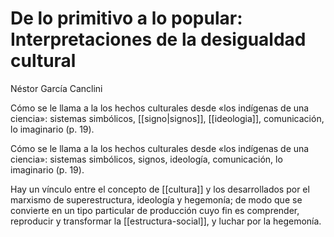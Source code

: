 # De lo primitivo a lo popular: Interpretaciones de la desigualdad cultural
Néstor García Canclini

Cómo se le llama a la los hechos culturales desde «los indígenas de una ciencia»: sistemas simbólicos, [[signo|signos]], [[ideologia]], comunicación, lo imaginario (p. 19).

Cómo se le llama a la los hechos culturales desde «los indígenas de una ciencia»: sistemas simbólicos, signos, ideología, comunicación, lo imaginario (p. 19).

Hay un vínculo entre el concepto de [[cultura]] y los desarrollados por el marxismo de superestructura, ideología y hegemonía; de modo que se convierte en un tipo particular de producción cuyo fin es comprender, reproducir y transformar la [[estructura-social]], y luchar por la hegemonía.


